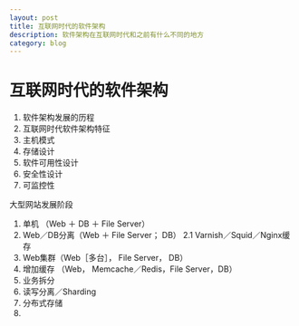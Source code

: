 ```yaml
---
layout: post
title: 互联网时代的软件架构
description: 软件架构在互联网时代和之前有什么不同的地方
category: blog
---
```


互联网时代的软件架构
=======

1. 软件架构发展的历程
2. 互联网时代软件架构特征
3. 主机模式
4. 存储设计
6. 软件可用性设计
7. 安全性设计
8. 可监控性


大型网站发展阶段

1. 单机 （Web ＋ DB ＋ File Server）
2. Web／DB分离（Web ＋ File Server； DB）
    2.1 Varnish／Squid／Nginx缓存
3. Web集群（Web［多台］， File Server， DB）
4. 增加缓存 （Web， Memcache／Redis，File Server，DB）
5. 业务拆分
6. 读写分离／Sharding
7. 分布式存储
8. 

 
